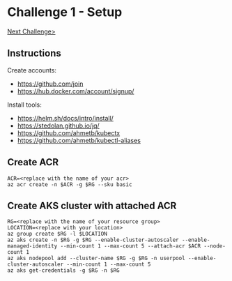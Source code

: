 # Challenge 1 - Setup

[Next Challenge>](./02-helm.md)

## Instructions

Create accounts:

* <https://github.com/join>
* <https://hub.docker.com/account/signup/>

Install tools:

* <https://helm.sh/docs/intro/install/>
* <https://stedolan.github.io/jq/>
* <https://github.com/ahmetb/kubectx>
* <https://github.com/ahmetb/kubectl-aliases>


## Create ACR

```
ACR=<replace with the name of your acr>
az acr create -n $ACR -g $RG --sku basic
```

## Create AKS cluster with attached ACR

```
RG=<replace with the name of your resource group>
LOCATION=<replace with your location>
az group create $RG -l $LOCATION
az aks create -n $RG -g $RG --enable-cluster-autoscaler --enable-managed-identity --min-count 1 --max-count 5 --attach-acr $ACR --node-count 1
az aks nodepool add --cluster-name $RG -g $RG -n userpool --enable-cluster-autoscaler --min-count 1 --max-count 5
az aks get-credentials -g $RG -n $RG
```
